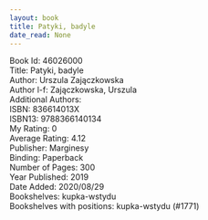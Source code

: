 ```yaml
---
layout: book
title: Patyki, badyle
date_read: None
---
```


Book Id: 46026000<br />
Title: Patyki, badyle<br />
Author: Urszula Zajączkowska<br />
Author l-f: Zajączkowska, Urszula<br />
Additional Authors: <br />
ISBN: 836614013X<br />
ISBN13: 9788366140134<br />
My Rating: 0<br />
Average Rating: 4.12<br />
Publisher: Marginesy<br />
Binding: Paperback<br />
Number of Pages: 300<br />
Year Published: 2019<br />
Date Added: 2020/08/29<br />
Bookshelves: kupka-wstydu<br />
Bookshelves with positions: kupka-wstydu (#1771)<br />

